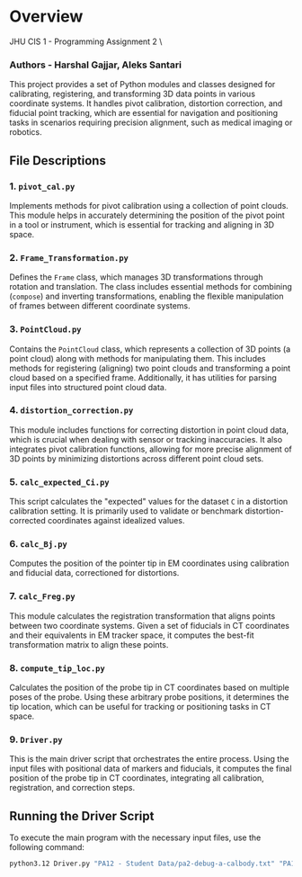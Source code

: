 
# Overview

JHU CIS 1 - Programming Assignment 2 \\
### Authors - Harshal Gajjar, Aleks Santari

This project provides a set of Python modules and classes designed for calibrating, registering, and transforming 3D data points in various coordinate systems. It handles pivot calibration, distortion correction, and fiducial point tracking, which are essential for navigation and positioning tasks in scenarios requiring precision alignment, such as medical imaging or robotics.

## File Descriptions

### 1. `pivot_cal.py`
Implements methods for pivot calibration using a collection of point clouds. This module helps in accurately determining the position of the pivot point in a tool or instrument, which is essential for tracking and aligning in 3D space.

### 2. `Frame_Transformation.py`
Defines the `Frame` class, which manages 3D transformations through rotation and translation. The class includes essential methods for combining (`compose`) and inverting transformations, enabling the flexible manipulation of frames between different coordinate systems.

### 3. `PointCloud.py`
Contains the `PointCloud` class, which represents a collection of 3D points (a point cloud) along with methods for manipulating them. This includes methods for registering (aligning) two point clouds and transforming a point cloud based on a specified frame. Additionally, it has utilities for parsing input files into structured point cloud data.

### 4. `distortion_correction.py`
This module includes functions for correcting distortion in point cloud data, which is crucial when dealing with sensor or tracking inaccuracies. It also integrates pivot calibration functions, allowing for more precise alignment of 3D points by minimizing distortions across different point cloud sets.

### 5. `calc_expected_Ci.py`
This script calculates the "expected" values for the dataset `C` in a distortion calibration setting. It is primarily used to validate or benchmark distortion-corrected coordinates against idealized values.

### 6. `calc_Bj.py`
Computes the position of the pointer tip in EM coordinates using calibration and fiducial data, correctioned for distortions.

### 7. `calc_Freg.py`
This module calculates the registration transformation that aligns points between two coordinate systems. Given a set of fiducials in CT coordinates and their equivalents in EM tracker space, it computes the best-fit transformation matrix to align these points.

### 8. `compute_tip_loc.py`
Calculates the position of the probe tip in CT coordinates based on multiple poses of the probe. Using these arbitrary probe positions, it determines the tip location, which can be useful for tracking or positioning tasks in CT space.

### 9. `Driver.py`
This is the main driver script that orchestrates the entire process. Using the input files with positional data of markers and fiducials, it computes the final position of the probe tip in CT coordinates, integrating all calibration, registration, and correction steps.

## Running the Driver Script

To execute the main program with the necessary input files, use the following command:

```bash
python3.12 Driver.py "PA12 - Student Data/pa2-debug-a-calbody.txt" "PA12 - Student Data/pa2-debug-a-calreadings.txt" "PA12 - Student Data/pa2-debug-a-empivot.txt" "PA12 - Student Data/pa2-debug-a-ct-fiducials.txt" "PA12 - Student Data/pa2-debug-a-em-fiducialss.txt" "PA12 - Student Data/pa2-debug-a-EM-nav.txt"
